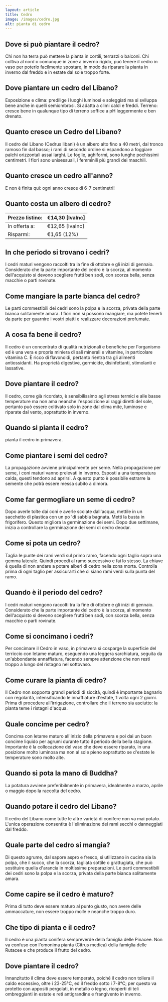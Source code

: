 ```yaml
---
layout: article
title: Cedro
image: /images/cedro.jpg
alt: pianta di cedro
---
```


## Dove si può piantare il cedro?

Chi non ha terra può mettere la pianta in cortili, terrazzi o balconi. Chi coltiva al nord o comunque in zone a inverno rigido, può tenere il cedro in vaso per poterlo facilmente spostare, in modo da riparare la pianta in inverno dal freddo e in estate dal sole troppo forte.

## Dove piantare un cedro del Libano?

 Esposizione e clima: predilige i luoghi luminosi e soleggiati ma si sviluppa bene anche in quelli semiombrosi. Si adatta a climi caldi e freddi. Terreno: cresce bene in qualunque tipo di terreno soffice a pH leggermente e ben drenato.

## Quanto cresce un Cedro del Libano?

Il cedro del Libano (Cedrus libani) è un albero alto fino a 40 metri, dal tronco ramoso fin dal basso; i rami di secondo ordine si espandono a foggiare palchi orizzontali assai larghi. Le foglie, aghiformi, sono lunghe pochissimi centimetri. I fiori sono unisessuali, i femminili più grandi dei maschili.

## Quanto cresce un cedro all'anno?

E non è finita qui: ogni anno cresce di 6-7 centimetri!

## Quanto costa un albero di cedro?

|Prezzo listino:|€14,30 [IvaInc]|
|---------------|---------------|
|  In offerta a:|€12,65 [IvaInc]|
|      Risparmi:|    €1,65 (12%)|

## In che periodo si trovano i cedri?

I cedri maturi vengono raccolti tra la fine di ottobre e gli inizi di gennaio. Considerato che la parte importante del cedro è la scorza, al momento dell'acquisto si devono scegliere frutti ben sodi, con scorza bella, senza macchie o parti rovinate.

## Come mangiare la parte bianca del cedro?

 Le parti commestibili dei cedri sono la polpa e la scorza, privata della parte bianca solitamente amara. I fiori non si possono mangiare, ma potete tenerli da parte per guarnire i vostri piatti e realizzare decorazioni profumate.

## A cosa fa bene il cedro?

Il cedro è un concentrato di qualità nutrizionali e benefiche per l'organismo ed è una vera e propria miniera di sali minerali e vitamine, in particolare vitamina C. È ricco di flavonoidi, pertanto rientra tra gli alimenti antiossidanti. Ha proprietà digestive, germicide, disinfettanti, stimolanti e lassative.

## Dove piantare il cedro?

 Il cedro, come già ricordato, è sensibilissimo agli stress termici e alle basse temperature ma non ama neanche l'esposizione ai raggi diretti del sole, pertanto può essere coltivato solo in zone dal clima mite, luminose e riparate dal vento, soprattutto in inverno.

## Quando si pianta il cedro?

pianta il cedro in primavera.

## Come piantare i semi del cedro?

 La propagazione avviene principalmente per seme. Nella propagazione per seme, i coni maturi vanno prelevati in inverno. Esposti a una temperatura calda, questi tendono ad aprirsi. A questo punto è possibile estrarre la semente che potrà essere messa subito a dimora.

## Come far germogliare un seme di cedro?

Dopo averle tolte dai coni e averle scolate dall'acqua, mettile in un sacchetto di plastica con un po 'di sabbia bagnata. Metti la busta in frigorifero. Questo migliora la germinazione dei semi. Dopo due settimane, inizia a controllare la germinazione dei semi di cedro deodar.

## Come si pota un cedro?

Taglia le punte dei rami verdi sul primo ramo, facendo ogni taglio sopra una gemma laterale. Quindi procedi al ramo successivo e fai lo stesso. La chiave è quella di non andare a potare alberi di cedro nella zona morta. Controlla prima di ogni taglio per assicurarti che ci siano rami verdi sulla punta del ramo.

## Quando è il periodo del cedro?

 I cedri maturi vengono raccolti tra la fine di ottobre e gli inizi di gennaio. Considerato che la parte importante del cedro è la scorza, al momento dell'acquisto si devono scegliere frutti ben sodi, con scorza bella, senza macchie o parti rovinate.

## Come si concimano i cedri?

Per concimare il Cedro in vaso, in primavera si cosparge la superficie del terriccio con letame maturo, eseguendo una leggera sarchiatura, seguita da un'abbondante annaffiatura, facendo sempre attenzione che non resti troppo a lungo del ristagno nel sottovaso.

## Come curare la pianta di cedro?

Il Cedro non sopporta grandi periodi di siccità, quindi è importante bagnarlo con regolarità, intensificando le innaffiature d'estate, 1 volta ogni 2 giorni. Prima di procedere all'irrigazione, controllare che il terreno sia asciutto: la pianta teme i ristagni d'acqua.

## Quale concime per cedro?

Concima con letame maturo all'inizio della primavera e poi dai un buon concime liquido per agrumi durante tutto il periodo della bella stagione. Importante è la collocazione del vaso che deve essere riparato, in una posizione molto luminosa ma non al sole pieno soprattutto se d'estate le temperature sono molto alte.

## Quando si pota la mano di Buddha?

 La potatura avviene preferibilmente in primavera, idealmente a marzo, aprile o maggio dopo la raccolta del cedro.

## Quando potare il cedro del Libano?

Il cedro del Libano come tutte le altre varietà di conifere non va mai potato. L'unica operazione consentita è l'eliminazione dei rami secchi o danneggiati dal freddo.

## Quale parte del cedro si mangia?

Di questo agrume, dal sapore aspro e fresco, si utilizzano in cucina sia la polpa, che il succo, che la scorza, tagliata sottile o grattugiata, che può sostituire quella d'arancia in moltissime preparazioni. Le parti commestibili dei cedri sono la polpa e la scorza, privata della parte bianca solitamente amara.

## Come capire se il cedro è maturo?

Prima di tutto deve essere maturo al punto giusto, non avere delle ammaccature, non essere troppo molle e neanche troppo duro.

## Che tipo di pianta e il cedro?

Il cedro è una pianta conifera sempreverde della famiglia delle Pinacee. Non va confuso con l'omonima pianta (Citrus medica) della famiglia delle Rutacee e che produce il frutto del cedro.

## Dove piantare il cedro?

 Innanzitutto il clima deve essere temperato, poiché il cedro non tollera il caldo eccessivo, oltre i 23-25°C, ed il freddo sotto i 7-8°C; per questo va protetto con appositi pergolati, in metallo o legno, ricoperti di teli ombreggianti in estate e reti antigrandine e frangivento in inverno.


